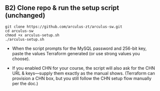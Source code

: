 ## B2) Clone repo & run the setup script (unchanged)
```
git clone https://github.com/arculus-zt/arculus-sw.git
cd arculus-sw
chmod +x arculus-setup.sh
./arculus-setup.sh
```

* When the script prompts for the MySQL password and 256-bit key, paste the values Terraform generated (or use strong values you choose).

* If you enabled CHN for your course, the script will also ask for the CHN URL & keys—supply them exactly as the manual shows. (Terraform can provision a CHN box, but you still follow the CHN setup flow manually per the doc.)
